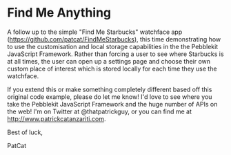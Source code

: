 Find Me Anything
========

A follow up to the simple "Find Me Starbucks" watchface app (https://github.com/patcat/FindMeStarbucks), this time demonstrating how to use the customisation and local storage capabilities in the the Pebblekit JavaScript Framework. Rather than forcing a user to see where Starbucks is at all times, the user can open up a settings page and choose their own custom place of interest which is stored locally for each time they use the watchface.

If you extend this or make something completely different based off this original code example, please do let me know! I'd love to see where you take the Pebblekit JavaScript Framework and the huge number of APIs on the web! I'm on Twitter at @thatpatrickguy, or you can find me at http://www.patrickcatanzariti.com.

Best of luck,

PatCat